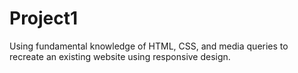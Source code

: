 # Project1
Using fundamental knowledge of HTML, CSS, and media queries to recreate an existing website using responsive design.
